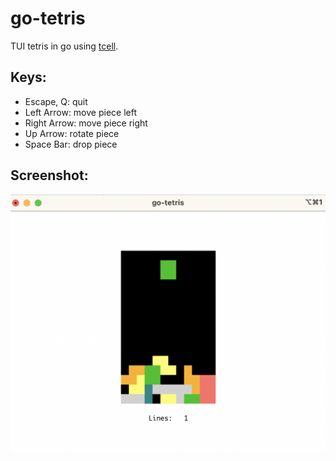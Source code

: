 # go-tetris

TUI tetris in go using [tcell](https://github.com/gdamore/tcell).

## Keys:

- Escape, Q: quit
- Left Arrow: move piece left
- Right Arrow: move piece right
- Up Arrow: rotate piece
- Space Bar: drop piece

## Screenshot:

![go-tetris](go-tetris.png)
